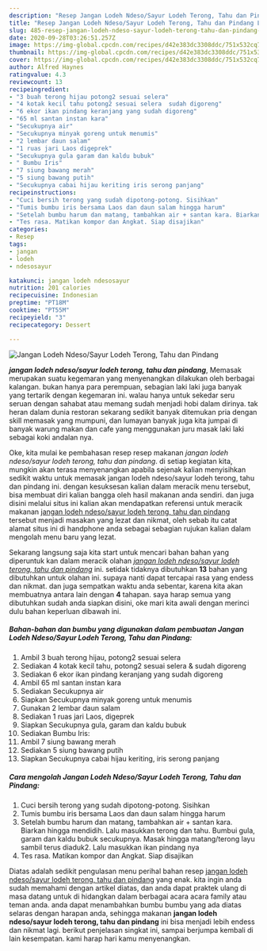 ```yaml
---
description: "Resep Jangan Lodeh Ndeso/Sayur Lodeh Terong, Tahu dan Pindang Lezat"
title: "Resep Jangan Lodeh Ndeso/Sayur Lodeh Terong, Tahu dan Pindang Lezat"
slug: 485-resep-jangan-lodeh-ndeso-sayur-lodeh-terong-tahu-dan-pindang-lezat
date: 2020-09-28T03:26:51.257Z
image: https://img-global.cpcdn.com/recipes/d42e383dc3308ddc/751x532cq70/jangan-lodeh-ndesosayur-lodeh-terong-tahu-dan-pindang-foto-resep-utama.jpg
thumbnail: https://img-global.cpcdn.com/recipes/d42e383dc3308ddc/751x532cq70/jangan-lodeh-ndesosayur-lodeh-terong-tahu-dan-pindang-foto-resep-utama.jpg
cover: https://img-global.cpcdn.com/recipes/d42e383dc3308ddc/751x532cq70/jangan-lodeh-ndesosayur-lodeh-terong-tahu-dan-pindang-foto-resep-utama.jpg
author: Alfred Haynes
ratingvalue: 4.3
reviewcount: 13
recipeingredient:
- "3 buah terong hijau potong2 sesuai selera"
- "4 kotak kecil tahu potong2 sesuai selera  sudah digoreng"
- "6 ekor ikan pindang keranjang yang sudah digoreng"
- "65 ml santan instan kara"
- "Secukupnya air"
- "Secukupnya minyak goreng untuk menumis"
- "2 lembar daun salam"
- "1 ruas jari Laos digeprek"
- "Secukupnya gula garam dan kaldu bubuk"
- " Bumbu Iris"
- "7 siung bawang merah"
- "5 siung bawang putih"
- "Secukupnya cabai hijau keriting iris serong panjang"
recipeinstructions:
- "Cuci bersih terong yang sudah dipotong-potong. Sisihkan"
- "Tumis bumbu iris bersama Laos dan daun salam hingga harum"
- "Setelah bumbu harum dan matang, tambahkan air + santan kara. Biarkan hingga mendidih. Lalu masukkan terong dan tahu. Bumbui gula, garam dan kaldu bubuk secukupnya. Masak hingga matang/terong layu sambil terus diaduk2. Lalu masukkan ikan pindang nya"
- "Tes rasa. Matikan kompor dan Angkat. Siap disajikan"
categories:
- Resep
tags:
- jangan
- lodeh
- ndesosayur

katakunci: jangan lodeh ndesosayur 
nutrition: 201 calories
recipecuisine: Indonesian
preptime: "PT18M"
cooktime: "PT55M"
recipeyield: "3"
recipecategory: Dessert

---
```



![Jangan Lodeh Ndeso/Sayur Lodeh Terong, Tahu dan Pindang](https://img-global.cpcdn.com/recipes/d42e383dc3308ddc/751x532cq70/jangan-lodeh-ndesosayur-lodeh-terong-tahu-dan-pindang-foto-resep-utama.jpg)

<b><i>jangan lodeh ndeso/sayur lodeh terong, tahu dan pindang</i></b>, Memasak merupakan suatu kegemaran yang menyenangkan dilakukan oleh berbagai kalangan. bukan hanya para perempuan, sebagian laki laki juga banyak yang tertarik dengan kegemaran ini. walau hanya untuk sekedar seru seruan dengan sahabat atau memang sudah menjadi hobi dalam dirinya. tak heran dalam dunia restoran sekarang sedikit banyak ditemukan pria dengan skill memasak yang mumpuni, dan lumayan banyak juga kita jumpai di banyak warung makan dan cafe yang menggunakan juru masak laki laki sebagai koki andalan nya.

Oke, kita mulai ke pembahasan resep resep makanan <i>jangan lodeh ndeso/sayur lodeh terong, tahu dan pindang</i>. di setiap kegiatan kita, mungkin akan terasa menyenangkan apabila sejenak kalian menyisihkan sedikit waktu untuk memasak jangan lodeh ndeso/sayur lodeh terong, tahu dan pindang ini. dengan kesuksesan kalian dalam meracik menu tersebut, bisa membuat diri kalian bangga oleh hasil makanan anda sendiri. dan juga disini melalui situs ini kalian akan mendapatkan referensi untuk meracik makanan <u>jangan lodeh ndeso/sayur lodeh terong, tahu dan pindang</u> tersebut menjadi masakan yang lezat dan nikmat, oleh sebab itu catat alamat situs ini di handphone anda sebagai sebagian rujukan kalian dalam mengolah menu baru yang lezat.




Sekarang langsung saja kita start untuk mencari bahan bahan yang diperuntuk kan dalam meracik olahan <u><i>jangan lodeh ndeso/sayur lodeh terong, tahu dan pindang</i></u> ini. setidak tidaknya dibutuhkan <b>13</b> bahan yang dibutuhkan untuk olahan ini. supaya nanti dapat tercapai rasa yang endess dan nikmat. dan juga sempatkan waktu anda sebentar, karena kita akan membuatnya antara lain dengan <b>4</b> tahapan. saya harap semua yang dibutuhkan sudah anda siapkan disini, oke mari kita awali dengan merinci dulu bahan keperluan dibawah ini.

<!--inarticleads1-->

##### Bahan-bahan dan bumbu yang digunakan dalam pembuatan Jangan Lodeh Ndeso/Sayur Lodeh Terong, Tahu dan Pindang:

1. Ambil 3 buah terong hijau, potong2 sesuai selera
1. Sediakan 4 kotak kecil tahu, potong2 sesuai selera &amp; sudah digoreng
1. Sediakan 6 ekor ikan pindang keranjang yang sudah digoreng
1. Ambil 65 ml santan instan kara
1. Sediakan Secukupnya air
1. Siapkan Secukupnya minyak goreng untuk menumis
1. Gunakan 2 lembar daun salam
1. Sediakan 1 ruas jari Laos, digeprek
1. Siapkan Secukupnya gula, garam dan kaldu bubuk
1. Sediakan  Bumbu Iris:
1. Ambil 7 siung bawang merah
1. Sediakan 5 siung bawang putih
1. Siapkan Secukupnya cabai hijau keriting, iris serong panjang




<!--inarticleads2-->

##### Cara mengolah Jangan Lodeh Ndeso/Sayur Lodeh Terong, Tahu dan Pindang:

1. Cuci bersih terong yang sudah dipotong-potong. Sisihkan
1. Tumis bumbu iris bersama Laos dan daun salam hingga harum
1. Setelah bumbu harum dan matang, tambahkan air + santan kara. Biarkan hingga mendidih. Lalu masukkan terong dan tahu. Bumbui gula, garam dan kaldu bubuk secukupnya. Masak hingga matang/terong layu sambil terus diaduk2. Lalu masukkan ikan pindang nya
1. Tes rasa. Matikan kompor dan Angkat. Siap disajikan




Diatas adalah sedikit pengulasan menu perihal bahan resep <u>jangan lodeh ndeso/sayur lodeh terong, tahu dan pindang</u> yang enak. kita ingin anda sudah memahami dengan artikel diatas, dan anda dapat praktek ulang di masa datang untuk di hidangkan dalam berbagai acara acara family atau teman anda. anda dapat menambahkan bumbu bumbu yang ada diatas selaras dengan harapan anda, sehingga makanan <b>jangan lodeh ndeso/sayur lodeh terong, tahu dan pindang</b> ini bisa menjadi lebih endess dan nikmat lagi. berikut penjelasan singkat ini, sampai berjumpa kembali di lain kesempatan. kami harap hari kamu menyenangkan.
